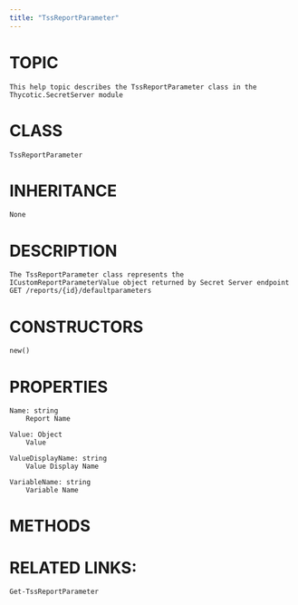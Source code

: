 ```yaml
---
title: "TssReportParameter"
---
```


# TOPIC
    This help topic describes the TssReportParameter class in the Thycotic.SecretServer module

# CLASS
    TssReportParameter

# INHERITANCE
    None

# DESCRIPTION
    The TssReportParameter class represents the ICustomReportParameterValue object returned by Secret Server endpoint GET /reports/{id}/defaultparameters

# CONSTRUCTORS
    new()

# PROPERTIES
    Name: string
        Report Name

    Value: Object
        Value

    ValueDisplayName: string
        Value Display Name

    VariableName: string
        Variable Name

# METHODS

# RELATED LINKS:
    Get-TssReportParameter